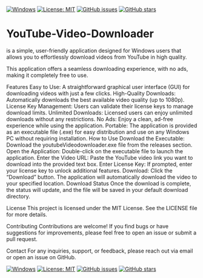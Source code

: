 [![Windows](https://img.shields.io/badge/Platform-Windows-brightgreen.svg)](https://www.microsoft.com/windows)
[![License: MIT](https://img.shields.io/badge/License-MIT-yellow.svg)](https://opensource.org/licenses/MIT)
[![GitHub issues](https://img.shields.io/github/issues/<your-username>/PDFEncryptor.svg)](https://github.com/<your-username>/PDFEncryptor/issues)
[![GitHub stars](https://img.shields.io/github/stars/<your-username>/PDFEncryptor.svg?style=social)](https://github.com/<your-username>/PDFEncryptor/stargazers)
# YouTube-Video-Downloader
 is a simple, user-friendly application designed for Windows users that allows you to effortlessly download videos from YouTube in high quality.

This application offers a seamless downloading experience, with no ads, making it completely free to use.

Features
Easy to Use: A straightforward graphical user interface (GUI) for downloading videos with just a few clicks.
High-Quality Downloads: Automatically downloads the best available video quality (up to 1080p).
License Key Management: Users can validate their license keys to manage download limits.
Unlimited Downloads: Licensed users can enjoy unlimited downloads without any restrictions.
No Ads: Enjoy a clean, ad-free experience while using the application.
Portable: The application is provided as an executable file (.exe) for easy distribution and use on any Windows PC without requiring installation.
How to Use
Download the Executable: Download the youtubeVideodownloader.exe file from the releases section.
Open the Application: Double-click on the executable file to launch the application.
Enter the Video URL: Paste the YouTube video link you want to download into the provided text box.
Enter License Key: If prompted, enter your license key to unlock additional features.
Download: Click the “Download” button. The application will automatically download the video to your specified location.
Download Status
Once the download is complete, the status will update, and the file will be saved in your default download directory.

License
This project is licensed under the MIT License. See the LICENSE file for more details.

Contributing
Contributions are welcome! If you find bugs or have suggestions for improvements, please feel free to open an issue or submit a pull request.

Contact
For any inquiries, support, or feedback, please reach out via email or open an issue on GitHub.


[![Windows](https://img.shields.io/badge/Platform-Windows-brightgreen.svg)](https://www.microsoft.com/windows)
[![License: MIT](https://img.shields.io/badge/License-MIT-yellow.svg)](https://opensource.org/licenses/MIT)
[![GitHub issues](https://img.shields.io/github/issues/<your-username>/PDFEncryptor.svg)](https://github.com/<your-username>/PDFEncryptor/issues)
[![GitHub stars](https://img.shields.io/github/stars/<your-username>/PDFEncryptor.svg?style=social)](https://github.com/<your-username>/PDFEncryptor/stargazers)

